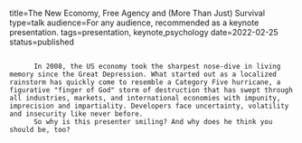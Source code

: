 title=The New Economy, Free Agency   and (More Than Just) Survival
type=talk
audience=For any audience, recommended as a keynote presentation.
tags=presentation, keynote,psychology
date=2022-02-25
status=published
~~~~~~

      In 2008, the US economy took the sharpest nose-dive in living memory since the Great Depression. What started out as a localized rainstorm has quickly come to resemble a Category Five hurricane, a figurative "finger of God" storm of destruction that has swept through all industries, markets, and international economies with impunity, imprecision and impartiality. Developers face uncertainty, volatility and insecurity like never before.
      So why is this presenter smiling? And why does he think you should be, too?
    
